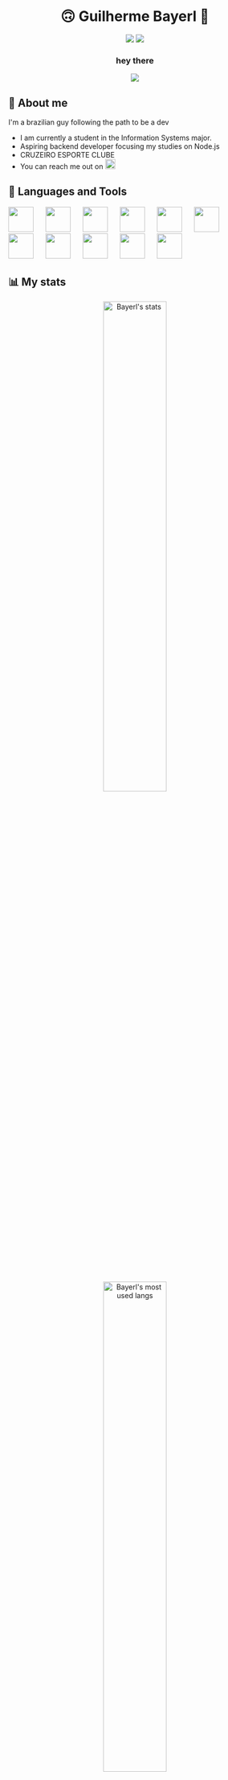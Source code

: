 <div align="center">
<h1>🙃 Guilherme Bayerl 🙂</h1>
 <a target="_blank" href="https://twitter.com/b4yerl_"><img src="https://img.shields.io/badge/Twitter-1DA1F2?style=for-the-badge&logo=twitter&logoColor=white"></a>
  <a target="_blank" href="https://www.linkedin.com/in/b4yerl"><img src="https://img.shields.io/badge/LinkedIn-0077B5?style=for-the-badge&logo=linkedin&logoColor=white"></a>
 <h3>hey there</h3>
 <img src="https://images.wallpapersden.com/image/download/alone-cyberpunk-boy-in-city_a25mbG6UmZqaraWkpJRnamtlrWZlbWU.jpg">
</div>

## 🤘 About me

I'm a brazilian guy following the path to be a dev

- I am currently a student in the Information Systems major.
- Aspiring backend developer focusing my studies on Node.js
- CRUZEIRO ESPORTE CLUBE
- You can reach me out on     <a target="_blank" href="https://www.linkedin.com/in/b4yerl"><img height=20px src="https://img.shields.io/badge/LinkedIn-0077B5?style=for-the-badge&logo=linkedin&logoColor=white"></a>

## 🔧 Languages and Tools

<div>
            <img height=50px style="padding-right: 20px;" src="https://cdn.jsdelivr.net/gh/devicons/devicon/icons/javascript/javascript-original.svg" />
            <img height=50px style="padding-right: 20px;" src="https://cdn.jsdelivr.net/gh/devicons/devicon/icons/nodejs/nodejs-original.svg" />
            <img height=50px style="padding-right: 20px;" src="https://cdn.jsdelivr.net/gh/devicons/devicon/icons/express/express-original.svg" />
            <img height=50px style="padding-right: 20px;" src="https://cdn.jsdelivr.net/gh/devicons/devicon/icons/typescript/typescript-original.svg" />
            <img height=50px style="padding-right: 20px;" src="https://cdn.jsdelivr.net/gh/devicons/devicon/icons/nestjs/nestjs-plain.svg" />
            <img height=50px style="padding-right: 20px;" src="https://cdn.jsdelivr.net/gh/devicons/devicon/icons/csharp/csharp-original.svg" />
            <img height=50px style="padding-right: 20px;" src="https://cdn.jsdelivr.net/gh/devicons/devicon/icons/mongodb/mongodb-original.svg" />
            <img height=50px style="padding-right: 20px;" src="https://cdn.jsdelivr.net/gh/devicons/devicon/icons/mysql/mysql-original.svg" />
            <img height=50px style="padding-right: 20px;" src="https://cdn.jsdelivr.net/gh/devicons/devicon/icons/git/git-original.svg" />
            <img height=50px style="padding-right: 20px;" src="https://cdn.jsdelivr.net/gh/devicons/devicon/icons/html5/html5-original.svg" />
            <img height=50px style="padding-right: 20px;" src="https://cdn.jsdelivr.net/gh/devicons/devicon/icons/css3/css3-original.svg" />
</div>

## 📊 My stats

<div align="center">
  <img width=50% src="https://github-readme-stats.vercel.app/api?username=b4yerl&count_private=true&show_icons=true&theme=synthwave&hide=stars&include_all_commits=true" alt="Bayerl's stats">
  <img width=50% src="https://github-readme-stats.vercel.app/api/top-langs/?username=b4yerl&layout=compact&theme=synthwave&hide=tsql,html,css" alt="Bayerl's most used langs">
</div>

##
  

<p align="center"><img  src="https://github-readme-streak-stats.herokuapp.com/?user=b4yerl&theme=synthwave" alt="b4yerl" /></p>


